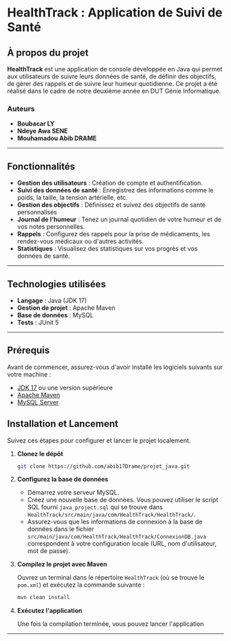 # HealthTrack : Application de Suivi de Santé

## À propos du projet

**HealthTrack** est une application de console développée en Java qui permet aux utilisateurs de suivre leurs données de santé, de définir des objectifs, de gérer des rappels et de suivre leur humeur quotidienne. Ce projet a été réalisé dans le cadre de notre deuxième année en DUT Génie Informatique.

### Auteurs

*   **Boubacar LY**
*   **Ndeye Awa SENE**
*   **Mouhamadou Abib DRAME**

---

## Fonctionnalités

*   **Gestion des utilisateurs** : Création de compte et authentification.
*   **Suivi des données de santé** : Enregistrez des informations comme le poids, la taille, la tension artérielle, etc.
*   **Gestion des objectifs** : Définissez et suivez des objectifs de santé personnalisés
*   **Journal de l'humeur** : Tenez un journal quotidien de votre humeur et de vos notes personnelles.
*   **Rappels** : Configurez des rappels pour la prise de médicaments, les rendez-vous médicaux ou d'autres activités.
*   **Statistiques** : Visualisez des statistiques sur vos progrès et vos données de santé.

---

## Technologies utilisées

*   **Langage** : Java (JDK 17)
*   **Gestion de projet** : Apache Maven
*   **Base de données** : MySQL
*   **Tests** : JUnit 5

---

## Prérequis

Avant de commencer, assurez-vous d'avoir installé les logiciels suivants sur votre machine :

*   [JDK 17](https://www.oracle.com/java/technologies/javase/jdk17-archive-downloads.html) ou une version supérieure
*   [Apache Maven](https://maven.apache.org/download.cgi)
*   [MySQL Server](https://dev.mysql.com/downloads/mysql/)

## Installation et Lancement

Suivez ces étapes pour configurer et lancer le projet localement.

1.  **Clonez le dépôt**

    ```bash
    git clone https://github.com/abib17Drame/projet_java.git
    ```

2.  **Configurez la base de données**

    *   Démarrez votre serveur MySQL.
    *   Créez une nouvelle base de données. Vous pouvez utiliser le script SQL fourni `java_project.sql` qui se trouve dans `HealthTrack/src/main/java/com/HealthTrack/HealthTrack/`.
    *   Assurez-vous que les informations de connexion à la base de données dans le fichier `src/main/java/com/HealthTrack/HealthTrack/ConnexionDB.java` correspondent à votre configuration locale (URL, nom d'utilisateur, mot de passe).

3.  **Compilez le projet avec Maven**

    Ouvrez un terminal dans le répertoire `HealthTrack` (où se trouve le `pom.xml`) et exécutez la commande suivante :

    ```bash
    mvn clean install
    ```

4.  **Exécutez l'application**

    Une fois la compilation terminée, vous pouvez lancer l'application

---